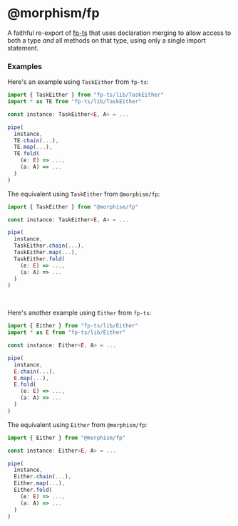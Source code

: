 # @morphism/fp

A faithful re-export of [fp-ts](https://github.com/gcanti/fp-ts) that uses declaration merging to
allow access to both a type _and_ all methods on that type,
using only a single import statement.


### Examples

Here's an example using `TaskEither` from `fp-ts`:
```typescript
import { TaskEither } from "fp-ts/lib/TaskEither"
import * as TE from "fp-ts/lib/TaskEither"

const instance: TaskEither<E, A> = ...

pipe(
  instance,
  TE.chain(...),
  TE.map(...),
  TE.fold(
    (e: E) => ...,
    (a: A) => ...
  )
)
```

The equivalent using `TaskEither` from `@morphism/fp`:
```typescript
import { TaskEither } from "@morphism/fp"

const instance: TaskEither<E, A> = ...

pipe(
  instance,
  TaskEither.chain(...),
  TaskEither.map(...),
  TaskEither.fold(
    (e: E) => ...,
    (a: A) => ...
  )
)
```

<br/>

Here's another example using `Either` from `fp-ts`:
```typescript
import { Either } from "fp-ts/lib/Either"
import * as E from "fp-ts/lib/Either"

const instance: Either<E, A> = ...

pipe(
  instance,
  E.chain(...),
  E.map(...),
  E.fold(
    (e: E) => ...,
    (a: A) => ...
  )
)
```

The equivalent using `Either` from `@morphism/fp`:

```typescript
import { Either } from "@morphism/fp"

const instance: Either<E, A> = ...

pipe(
  instance,
  Either.chain(...),
  Either.map(...),
  Either.fold(
    (e: E) => ...,
    (a: A) => ...
  )
)
```
